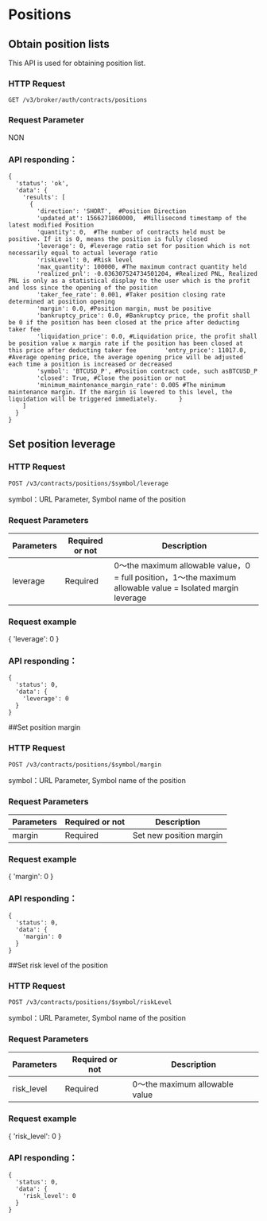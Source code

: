# Positions

## Obtain position lists 

This API is used for obtaining position list.

### HTTP Request

`GET /v3/broker/auth/contracts/positions`

### Request Parameter
NON

### API responding：
```
{
  'status': 'ok',
  'data': {
    'results': [
      {
        'direction': 'SHORT',  #Position Direction
        'updated_at': 1566271860000,  #Millisecond timestamp of the latest modified Position 
        'quantity': 0,  #The number of contracts held must be positive. If it is 0, means the position is fully closed 
        'leverage': 0, #leverage ratio set for position which is not necessarily equal to actual leverage ratio
        'riskLevel': 0, #Risk level
        'max_quantity': 100000, #The maximum contract quantity held
        'realized_pnl': -0.036307524734501204, #Realized PNL, Realized PNL is only as a statistical display to the user which is the profit and loss since the opening of the position  
        'taker_fee_rate': 0.001, #Taker position closing rate determined at position opening 
        'margin': 0.0, #Position margin, must be positive 
        'bankruptcy_price': 0.0, #Bankruptcy price, the profit shall be 0 if the position has been closed at the price after deducting taker fee
        'liquidation_price': 0.0, #Liquidation price, the profit shall be position value x margin rate if the position has been closed at this price after deducting taker fee        'entry_price': 11017.0, #Average opening price, the average opening price will be adjusted  each time a position is increased or decreased
        'symbol': 'BTCUSD_P', #Position contract code, such asBTCUSD_P
        'closed': True, #Close the position or not
        'minimum_maintenance_margin_rate': 0.005 #The minimum maintenance margin. If the margin is lowered to this level, the liquidation will be triggered immediately.      }
    ]
  }
}
```
## Set position leverage
### HTTP Request

`POST /v3/contracts/positions/$symbol/leverage`

symbol：URL Parameter, Symbol name of the position
### Request Parameters
Parameters | Required or not |Description
--------- | ------- | -----------
leverage| Required| 0～the maximum allowable value，0 = full position，1～the maximum allowable value = Isolated margin leverage

### Request example
{
  'leverage': 0
}
### API responding：
```
{
  'status': 0,
  'data': {
    'leverage': 0
  }
}
```

##Set position margin

### HTTP Request

`POST /v3/contracts/positions/$symbol/margin`

symbol：URL Parameter, Symbol name of the position
### Request Parameters
Parameters | Required or not  | Description
--------- | ------- | -----------
margin| Required| Set new position margin
### Request example
{
  'margin': 0
}
### API responding：
```
{
  'status': 0,
  'data': {
    'margin': 0
  }
}
```

##Set risk level of the position

### HTTP Request

`POST /v3/contracts/positions/$symbol/riskLevel`

symbol：URL Parameter, Symbol name of the position

### Request Parameters
Parameters | Required or not  | Description| 
--------- | ------- | -----------
risk_level|Required|0～the maximum allowable value
### Request example
{
  'risk_level': 0
}
### API responding：
```
{
  'status': 0,
  'data': {
    'risk_level': 0
  }
}
```